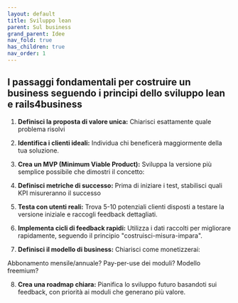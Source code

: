 ```yaml
---
layout: default
title: Sviluppo lean
parent: Sul business
grand_parent: Idee
nav_fold: true
has_children: true
nav_order: 1
---
```


## I passaggi fondamentali per costruire un business seguendo i principi dello sviluppo lean e rails4business

1. **Definisci la proposta di valore unica:** Chiarisci esattamente quale problema risolvi

2. **Identifica i clienti ideali:** Individua chi beneficerà maggiormente della tua soluzione. 

3. **Crea un MVP (Minimum Viable Product):** Sviluppa la versione più semplice possibile che dimostri il concetto:


4. **Definisci metriche di successo:** Prima di iniziare i test, stabilisci quali KPI misureranno il successo 

5. **Testa con utenti reali:** Trova 5-10 potenziali clienti disposti a testare la versione iniziale e raccogli feedback dettagliati.


6. **Implementa cicli di feedback rapidi:** Utilizza i dati raccolti per migliorare rapidamente, seguendo il principio "costruisci-misura-impara".

7. **Definisci il modello di business:** Chiarisci come monetizzerai:

Abbonamento mensile/annuale?
Pay-per-use dei moduli?
Modello freemium?

8. **Crea una roadmap chiara:** Pianifica lo sviluppo futuro basandoti sui feedback, con priorità ai moduli che generano più valore.